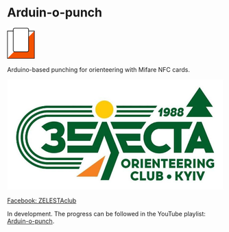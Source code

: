 # Arduin-o-punch

<img alt="Icon" src="icon.svg" width="64"/>

Arduino-based punching for orienteering with Mifare NFC cards.

<a href="https://www.facebook.com/ZELESTAclub"><img alt="Зелеста" src="doc/zelesta.jpg" width="512"/></a>

[Facebook: ZELESTAclub](https://www.facebook.com/ZELESTAclub)

In development. The progress can be followed in the YouTube playlist:
[Arduin-o-punch](https://www.youtube.com/playlist?list=PLd7V290LAw4xda5NdMdNRS0adNVE-jHjh).
